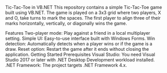Tic-Tac-Toe in VB.NET
This repository contains a simple Tic-Tac-Toe game built using VB.NET. The game is played on a 3x3 grid where two players, X and O, take turns to mark the spaces. The first player to align three of their marks horizontally, vertically, or diagonally wins the game.

Features
Two-player mode: Play against a friend in a local multiplayer setting.
Simple UI: Easy-to-use interface built with Windows Forms.
Win detection: Automatically detects when a player wins or if the game is a draw.
Reset option: Restart the game after it ends without closing the application.
Getting Started
Prerequisites
Visual Studio: You need Visual Studio 2017 or later with .NET Desktop Development workload installed.
.NET Framework: The project targets .NET Framework 4.x.
